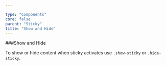 ```yaml
---

type: "Components"
core: false
parent: "Sticky"
title: "Show and Hide"
---
```


###Show and Hide

To show or hide content when sticky activates use `.show-sticky` or `.hide-sticky`.

<demo>
  <div class="gatsby_demo_item" data-iframe="iframe/demos/sticky/showhide-top">
  </div>
  <div class="gatsby_demo_item" data-iframe="iframe/demos/sticky/showhide-bottom">
  </div>
  <div class="gatsby_demo_item" data-iframe="iframe/demos/sticky/showhide-hide">
  </div>
</demo>
